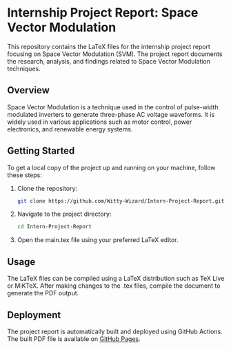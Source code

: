 # Internship Project Report: Space Vector Modulation

This repository contains the LaTeX files for the internship project report focusing on Space Vector Modulation (SVM). The project report documents the research, analysis, and findings related to Space Vector Modulation techniques.

## Overview

Space Vector Modulation is a technique used in the control of pulse-width modulated inverters to generate three-phase AC voltage waveforms. It is widely used in various applications such as motor control, power electronics, and renewable energy systems.

## Getting Started

To get a local copy of the project up and running on your machine, follow these steps:

1. Clone the repository:

    ```bash
    git clone https://github.com/Witty-Wizard/Intern-Project-Report.git
    ```

2. Navigate to the project directory:

    ```bash
    cd Intern-Project-Report
    ```

3. Open the main.tex file using your preferred LaTeX editor.

## Usage

The LaTeX files can be compiled using a LaTeX distribution such as TeX Live or MiKTeX. After making changes to the .tex files, compile the document to generate the PDF output.

## Deployment

The project report is automatically built and deployed using GitHub Actions. The built PDF file is available on [GitHub Pages](https://witty-wizard.github.io/Intern-Project-Report/main.pdf).
